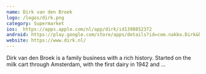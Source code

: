 ```yaml
---
name: Dirk van den Broek
logo: /logos/dirk.png
category: Supermarket
ios:  https://apps.apple.com/nl/app/dirk/id1398852372
android: https://play.google.com/store/apps/details?id=com.nakko.Dirk&hl=nl&gl=US
website: https://www.dirk.nl/
---
```

Dirk van den Broek is a family business with a rich history. Started on the milk cart through Amsterdam, with the first dairy in 1942 and ...